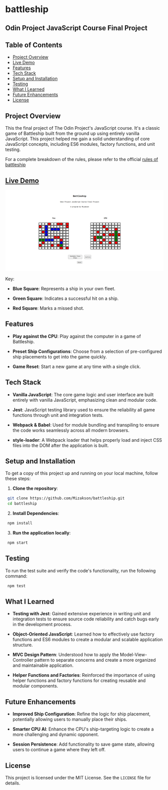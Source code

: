 # battleship

## Odin Project JavaScript Course Final Project

## Table of Contents
* [Project Overview](#project-overview)
* [Live Demo](#live-demo)
* [Features](#features)
* [Tech Stack](#tech-stack)
* [Setup and Installation](#setup-and-installation)
* [Testing](#testing)
* [What I Learned](#what-i-learned)
* [Future Enhancements](#future-enhancements)
* [License](#license)

## Project Overview
This the final project of The Odin Project's JavaScript course. It's a classic game of Battleship built from the ground up using entirely vanilla JavaScript. This project helped me gain a solid understanding of core JavaScript concepts, including ES6 modules, factory functions, and unit testing.

For a complete breakdown of the rules, please refer to the official [rules of battleship](https://officialgamerules.org/game-rules/battleship/)

## [Live Demo](https://mizakson-battleship.netlify.app/)
![alt text](./src/images/battleship.png "Live demo preview")

Key:

  * __Blue Square__: Represents a ship in your own fleet.
  
  * __Green Square__: Indicates a successful hit on a ship.
  
  * __Red Square__: Marks a missed shot.

## Features
* __Play against the CPU__: Play against the computer in a game of Battleship.

* __Preset Ship Configurations__: Choose from a selection of pre-configured ship placements to get into the game quickly.

* __Game Reset__: Start a new game at any time with a single click.

## Tech Stack
* __Vanilla JavaScript__: The core game logic and user interface are built entirely with vanilla JavaScript, emphasizing clean and modular code.

* __Jest__: JavaScript testing library used to ensure the reliability all game functions through unit and integration tests.

* __Webpack & Babel__: Used for module bundling and transpiling to ensure the code works seamlessly across all modern browsers.

* __style-loader__: A Webpack loader that helps properly load and inject CSS files into the DOM after the application is built.


## Setup and Installation

To get a copy of this project up and running on your local machine, follow these steps:

1. __Clone the repository__:
``` bash
 git clone https://github.com/Mizakson/battleship.git
 cd battleship
```
2. __Install Dependencies__:
``` bash
 npm install
```
3. __Run the application locally__:
``` bash
 npm start
```
## Testing
To run the test suite and verify the code's functionality, run the following command:
``` bash
 npm test
```
## What I Learned
* __Testing with Jest__: Gained extensive experience in writing unit and integration tests to ensure source code reliability and catch bugs early in the development process.

* __Object-Oriented JavaScript__: Learned how to effectively use factory functions and ES6 modules to create a modular and scalable application structure.

* __MVC Design Pattern__: Understood how to apply the Model-View-Controller pattern to separate concerns and create a more organized and maintainable application.

* __Helper Functions and Factories__: Reinforced the importance of using helper functions and factory functions for creating reusable and modular components.

## Future Enhancements
* __Improved Ship Configuration__: Refine the logic for ship placement, potentially allowing users to manually place their ships.

* __Smarter CPU AI__: Enhance the CPU's ship-targeting logic to create a more challenging and dynamic opponent.

* __Session Persistence__: Add functionality to save game state, allowing users to continue a game where they left off.

## License
This project is licensed under the MIT License. See the `LICENSE` file for details.
